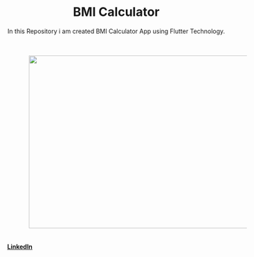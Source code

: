 <h1 align="center"> BMI Calculator </h1>

<p align="center"> In this Repository i am created BMI Calculator App using Flutter Technology.</p> 

<br>
<br>

<center>
  <div>
<img style="margin-left: 50px" align="center" width="590" height="400" src="https://media.licdn.com/dms/image/C4D22AQHof9uqFCY3AQ/feedshare-shrink_800/0/1678098369701?e=1680739200&v=beta&t=NDU8SigNZazvqyjY9DcUwJhMB_faEgigPlX_1iSsuJY"/></div></center>

<br>
<br>
<a href="https://www.linkedin.com/feed/update/urn:li:activity:7038454712647467009/"><b>LinkedIn</b></a>

